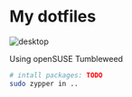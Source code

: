 # My dotfiles

![desktop](https://thumbs2.imgbox.com/f0/6c/Wbog0c5Z_t.png)

Using openSUSE Tumbleweed 

```bash
# intall packages: TODO
sudo zypper in ..
```
